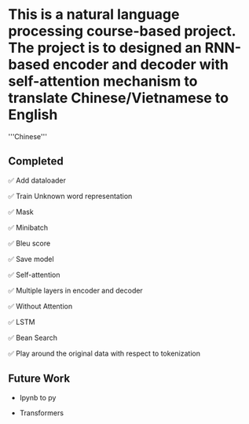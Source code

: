 # This is a natural language processing course-based project. The project is to designed an RNN-based encoder and decoder with self-attention mechanism to translate Chinese/Vietnamese to English

'''Chinese'''


## Completed
:white_check_mark: Add dataloader

:white_check_mark: Train Unknown word representation

:white_check_mark: Mask

:white_check_mark: Minibatch

:white_check_mark: Bleu score

:white_check_mark: Save model

:white_check_mark: Self-attention

:white_check_mark: Multiple layers in encoder and decoder

:white_check_mark: Without Attention

:white_check_mark: LSTM

:white_check_mark: Bean Search

:white_check_mark: Play around the original data with respect to tokenization


## Future Work
* Ipynb to py

* Transformers


